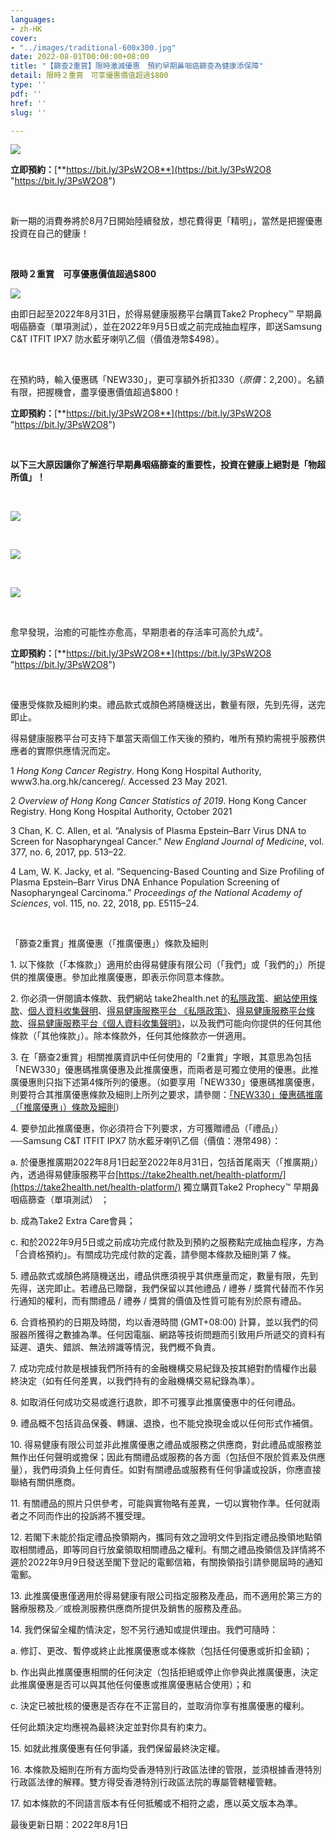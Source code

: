 ```yaml
---
languages:
- zh-HK
cover:
- "../images/traditional-600x300.jpg"
date: 2022-08-01T00:00:00+08:00
title: "【篩查2重賞】限時激減優惠　預約早期鼻咽癌篩查為健康添保障"
detail: 限時２重賞　可享優惠價值超過$800
type: ''
pdf: ''
href: ''
slug: ''

---
```

![](../images/edmbanner-traditional.jpg)

**立即預約：**[**https://bit.ly/3PsW2O8**](https://bit.ly/3PsW2O8 "https://bit.ly/3PsW2O8")

<br/>

新一期的消費券將於8月7日開始陸續發放，想花費得更「精明」，當然是把握優惠投資在自己的健康！

<br/>

**限時２重賞　可享優惠價值超過$800**

![](../images/cw_reward_tc.png)

由即日起至2022年8月31日，於得易健康服務平台購買Take2 Prophecy™ 早期鼻咽癌篩查（單項測試），並在2022年9月5日或之前完成抽血程序，即送Samsung C&T ITFIT IPX7 防水藍牙喇叭乙個（價值港幣$498）。

<br/>

在預約時，輸入優惠碼「NEW330」，更可享額外折扣$330 （原價：$2,200）。名額有限，把握機會，盡享優惠價值超過$800！

**立即預約：**[**https://bit.ly/3PsW2O8**](https://bit.ly/3PsW2O8 "https://bit.ly/3PsW2O8")

<br/>

**以下三大原因讓你了解進行早期鼻咽癌篩查的重要性，投資在健康上絕對是「物超所值」！**

<br/>

![](../images/asset-10.png)

<br/>

![](../images/asset-11.png)

<br/>

![](../images/asset-12.png)

<br/>

愈早發現，治癒的可能性亦愈高，早期患者的存活率可高於九成²。

**立即預約：**[**https://bit.ly/3PsW2O8**](https://bit.ly/3PsW2O8 "https://bit.ly/3PsW2O8")

<br/>

優惠受條款及細則約束。禮品款式或顏色將隨機送出，數量有限，先到先得，送完即止。

得易健康服務平台可支持下單當天兩個工作天後的預約，唯所有預約需視乎服務供應者的實際供應情況而定。

1 _Hong Kong Cancer Registry_. Hong Kong Hospital Authority, www3.ha.org.hk/cancereg/. Accessed 23 May 2021.

2 _Overview of Hong Kong Cancer Statistics of 2019_. Hong Kong Cancer Registry. Hong Kong Hospital Authority, October 2021

3 Chan, K. C. Allen, et al. “Analysis of Plasma Epstein–Barr Virus DNA to Screen for Nasopharyngeal Cancer.” _New England Journal of Medicine_, vol. 377, no. 6, 2017, pp. 513–22.

4 Lam, W. K. Jacky, et al. “Sequencing-Based Counting and Size Profiling of Plasma Epstein–Barr Virus DNA Enhance Population Screening of Nasopharyngeal Carcinoma.” _Proceedings of the National_ _Academy of Sciences_, vol. 115, no. 22, 2018, pp. E5115–24.

<br/>

「篩查2重賞」推廣優惠（「推廣優惠」）條款及細則

1\.	以下條款（「本條款」）適用於由得易健康有限公司（「我們」或「我們的」）所提供的推廣優惠。參加此推廣優惠，即表示你同意本條款。

2\.	你必須一併閱讀本條款、我們網站 take2health.net 的[私隱政策](https://take2health.net/terms-and-conditions/%E7%A7%81%E9%9A%B1%E6%94%BF%E7%AD%96)、[網站使用條款](https://take2health.net/terms-and-conditions/%E7%B6%B2%E7%AB%99%E4%BD%BF%E7%94%A8%E6%A2%9D%E6%AC%BE)、[個人資料收集聲明](https://take2health.net/terms-and-conditions/%E5%80%8B%E4%BA%BA%E8%B3%87%E6%96%99%E6%94%B6%E9%9B%86%E8%81%B2%E6%98%8E)、[得易健康服務平台 《私隱政策》](https://take2health.net/health-platform/agreement/2)、[得易健康服務平台條款](https://take2health.net/health-platform/agreement/3)、[得易健康服務平台《個人資料收集聲明》](https://take2health.net/health-platform/agreement/1)，以及我們可能向你提供的任何其他條款（「其他條款」）。除本條款外，任何其他條款亦一併適用。

3\.	在「篩查2重賞」相關推廣資訊中任何使用的「2重賞」字眼，其意思為包括「NEW330」優惠碼推廣優惠及此推廣優惠，而兩者是可獨立使用的優惠。此推廣優惠則只指下述第4條所列的優惠。（如要享用「NEW330」優惠碼推廣優惠，則要符合其推廣優惠條款及細則上所列之要求，請參閱：[「NEW330」優惠碼推廣（「推廣優惠」）條款及細則](https://take2health.net/whats-new/promotions/%E3%80%8CNEW330%E3%80%8D%E5%84%AA%E6%83%A0%E7%A2%BC%E6%8E%A8%E5%BB%A3%EF%BC%88%E3%80%8C%E6%8E%A8%E5%BB%A3%E5%84%AA%E6%83%A0%E3%80%8D%EF%BC%89%E6%A2%9D%E6%AC%BE%E5%8F%8A%E7%B4%B0%E5%89%87)）

4\.	要參加此推廣優惠，你必須符合下列要求，方可獲贈禮品（「禮品」）──Samsung C&T ITFIT IPX7 防水藍牙喇叭乙個（價值：港幣498）：

a.	於優惠推廣期2022年8月1日起至2022年8月31日，包括首尾兩天（「推廣期」）內，透過得易健康服務平台[https://take2health.net/health-platform/](https://take2health.net/health-platform/) 獨立購買Take2 Prophecy™ 早期鼻咽癌篩查（單項測試） ；

b.	成為Take2 Extra Care會員；

c.	和於2022年9月5日或之前成功完成付款及到預約之服務點完成抽血程序，方為「合資格預約」。有關成功完成付款的定義，請參閱本條款及細則第 7 條。

5\.	禮品款式或顏色將隨機送出，禮品供應須視乎其供應量而定，數量有限，先到先得，送完即止。若禮品已贈罄，我們保留以其他禮品 / 禮券 / 獎賞代替而不作另行通知的權利，而有關禮品 / 禮券 / 獎賞的價值及性質可能有別於原有禮品。

6\.	合資格預約的日期及時間，均以香港時間 (GMT+08:00) 計算，並以我們的伺服器所獲得之數據為準。任何因電腦、網路等技術問題而引致用戶所遞交的資料有延遲、遺失、錯誤、無法辨識等情況，我們概不負責。

7\.	成功完成付款是根據我們所持有的金融機構交易紀錄及按其絕對酌情權作出最終決定（如有任何差異，以我們持有的金融機構交易紀錄為準）。

8\.	如取消任何成功交易或進行退款，即不可獲享此推廣優惠中的任何禮品。

9\.	禮品概不包括貨品保養、轉讓、退換，也不能兌換現金或以任何形式作補償。

10\.	得易健康有限公司並非此推廣優惠之禮品或服務之供應商，對此禮品或服務並無作出任何聲明或擔保；因此有關禮品或服務的各方面（包括但不限於質素及供應量），我們毋須負上任何責任。如對有關禮品或服務有任何爭議或投訴，你應直接聯絡有關供應商。

11\.	有關禮品的照片只供參考，可能與實物略有差異，一切以實物作準。任何就兩者之不同而作出的投訴將不獲受理。

12\.	若閣下未能於指定禮品換領期內，攜同有效之證明文件到指定禮品換領地點領取相關禮品，即等同自行放棄領取相關禮品之權利。有關之禮品換領信及詳情將不遲於2022年9月9日發送至閣下登記的電郵信箱，有關換領指引請參閱屆時的通知電郵。

13\.	此推廣優惠僅適用於得易健康有限公司指定服務及產品，而不適用於第三方的醫療服務及／或檢測服務供應商所提供及銷售的服務及產品。

14\.	我們保留全權酌情決定，恕不另行通知或提供理由。我們可隨時：

a.	修訂、更改、暫停或終止此推廣優惠或本條款（包括任何優惠或折扣金額)；

b.	作出與此推廣優惠相關的任何決定（包括拒絕或停止你參與此推廣優惠，決定此推廣優惠是否可以與其他任何優惠或推廣優惠結合使用）；和

c.	決定已被批核的優惠是否存在不正當目的，並取消你享有推廣優惠的權利。

任何此類決定均應視為最終決定並對你具有約束力。

15\.	如就此推廣優惠有任何爭議，我們保留最終決定權。

16\.	本條款及細則在所有方面均受香港特別行政區法律的管限，並須根據香港特別行政區法律的解釋。雙方得受香港特別行政區法院的專屬管轄權管轄。

17\.	如本條款的不同語言版本有任何抵觸或不相符之處，應以英文版本為準。

最後更新日期：2022年8月1日